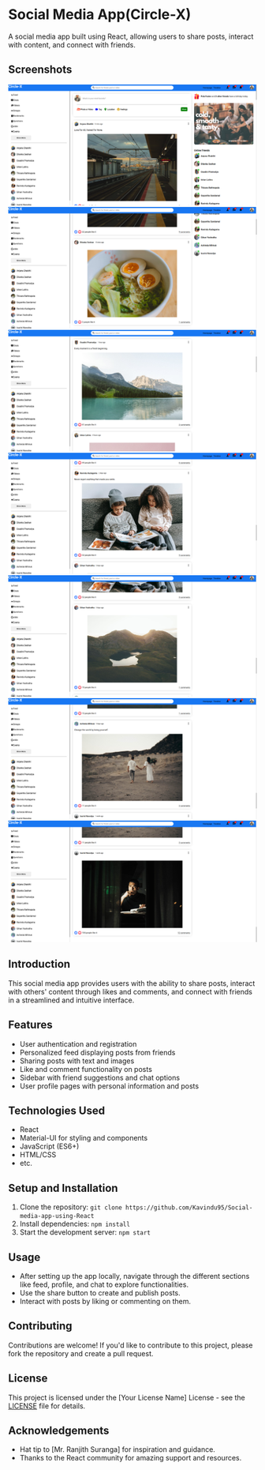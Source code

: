 # Social Media App(Circle-X)

A social media app built using React, allowing users to share posts, interact with content, and connect with friends.

## Screenshots

![Screenshot 1](ss/1.png)
![Screenshot 2](ss/2.png)
![Screenshot 3](ss/3.png)
![Screenshot 4](ss/4.png)
![Screenshot 5](ss/5.png)
![Screenshot 6](ss/6.png)
![Screenshot 7](ss/7.png)


## Introduction

This social media app provides users with the ability to share posts, interact with others' content through likes and comments, and connect with friends in a streamlined and intuitive interface.

## Features

- User authentication and registration
- Personalized feed displaying posts from friends
- Sharing posts with text and images
- Like and comment functionality on posts
- Sidebar with friend suggestions and chat options
- User profile pages with personal information and posts

## Technologies Used

- React
- Material-UI for styling and components
- JavaScript (ES6+)
- HTML/CSS
- etc.

## Setup and Installation

1. Clone the repository: `git clone https://github.com/Kavindu95/Social-media-app-using-React`
2. Install dependencies: `npm install`
3. Start the development server: `npm start`

## Usage

- After setting up the app locally, navigate through the different sections like feed, profile, and chat to explore functionalities.
- Use the share button to create and publish posts.
- Interact with posts by liking or commenting on them.

## Contributing

Contributions are welcome! If you'd like to contribute to this project, please fork the repository and create a pull request.

## License

This project is licensed under the [Your License Name] License - see the [LICENSE](Licence.txt) file for details.

## Acknowledgements

- Hat tip to [Mr. Ranjith Suranga] for inspiration and guidance.
- Thanks to the React community for amazing support and resources.
